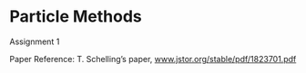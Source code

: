 # Particle Methods 
Assignment 1

Paper Reference: T. Schelling’s paper, www.jstor.org/stable/pdf/1823701.pdf
